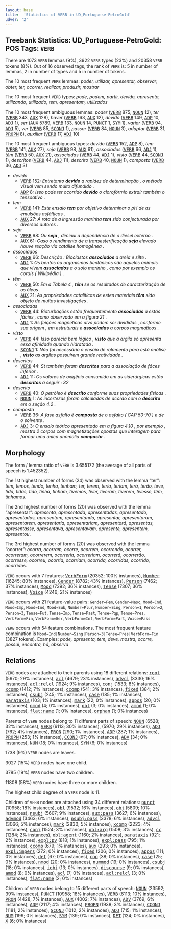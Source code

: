 ```yaml
---
layout: base
title:  'Statistics of VERB in UD_Portuguese-PetroGold'
udver: '2'
---
```


## Treebank Statistics: UD_Portuguese-PetroGold: POS Tags: `VERB`

There are 1073 `VERB` lemmas (9%), 3922 `VERB` types (23%) and 20358 `VERB` tokens (8%).
Out of 16 observed tags, the rank of `VERB` is: 5 in number of lemmas, 2 in number of types and 5 in number of tokens.

The 10 most frequent `VERB` lemmas: <em>poder, utilizar, apresentar, observar, obter, ter, ocorrer, realizar, produzir, mostrar</em>

The 10 most frequent `VERB` types:  <em>pode, podem, partir, devido, apresenta, utilizando, utilizado, tem, apresentam, utilizados</em>

The 10 most frequent ambiguous lemmas: <em>poder</em> (<tt><a href="pt_petrogold-pos-VERB.html">VERB</a></tt> 875, <tt><a href="pt_petrogold-pos-NOUN.html">NOUN</a></tt> 12), <em>ter</em> (<tt><a href="pt_petrogold-pos-VERB.html">VERB</a></tt> 343, <tt><a href="pt_petrogold-pos-AUX.html">AUX</a></tt> 128), <em>haver</em> (<tt><a href="pt_petrogold-pos-VERB.html">VERB</a></tt> 163, <tt><a href="pt_petrogold-pos-AUX.html">AUX</a></tt> 12), <em>devido</em> (<tt><a href="pt_petrogold-pos-VERB.html">VERB</a></tt> 149, <tt><a href="pt_petrogold-pos-ADP.html">ADP</a></tt> 10, <tt><a href="pt_petrogold-pos-ADJ.html">ADJ</a></tt> 1), <em>ser</em> (<tt><a href="pt_petrogold-pos-AUX.html">AUX</a></tt> 5789, <tt><a href="pt_petrogold-pos-VERB.html">VERB</a></tt> 133, <tt><a href="pt_petrogold-pos-NOUN.html">NOUN</a></tt> 14, <tt><a href="pt_petrogold-pos-PUNCT.html">PUNCT</a></tt> 1, <tt><a href="pt_petrogold-pos-SYM.html">SYM</a></tt> 1), <em>variar</em> (<tt><a href="pt_petrogold-pos-VERB.html">VERB</a></tt> 94, <tt><a href="pt_petrogold-pos-ADJ.html">ADJ</a></tt> 5), <em>ver</em> (<tt><a href="pt_petrogold-pos-VERB.html">VERB</a></tt> 85, <tt><a href="pt_petrogold-pos-SCONJ.html">SCONJ</a></tt> 1), <em>passar</em> (<tt><a href="pt_petrogold-pos-VERB.html">VERB</a></tt> 84, <tt><a href="pt_petrogold-pos-NOUN.html">NOUN</a></tt> 3), <em>adaptar</em> (<tt><a href="pt_petrogold-pos-VERB.html">VERB</a></tt> 31, <tt><a href="pt_petrogold-pos-PROPN.html">PROPN</a></tt> 8), <em>auxiliar</em> (<tt><a href="pt_petrogold-pos-VERB.html">VERB</a></tt> 17, <tt><a href="pt_petrogold-pos-ADJ.html">ADJ</a></tt> 10)

The 10 most frequent ambiguous types:  <em>devido</em> (<tt><a href="pt_petrogold-pos-VERB.html">VERB</a></tt> 152, <tt><a href="pt_petrogold-pos-ADP.html">ADP</a></tt> 8), <em>tem</em> (<tt><a href="pt_petrogold-pos-VERB.html">VERB</a></tt> 141, <tt><a href="pt_petrogold-pos-AUX.html">AUX</a></tt> 27), <em>seja</em> (<tt><a href="pt_petrogold-pos-VERB.html">VERB</a></tt> 98, <tt><a href="pt_petrogold-pos-AUX.html">AUX</a></tt> 61), <em>associados</em> (<tt><a href="pt_petrogold-pos-VERB.html">VERB</a></tt> 66, <tt><a href="pt_petrogold-pos-ADJ.html">ADJ</a></tt> 1), <em>têm</em> (<tt><a href="pt_petrogold-pos-VERB.html">VERB</a></tt> 50, <tt><a href="pt_petrogold-pos-AUX.html">AUX</a></tt> 21), <em>associadas</em> (<tt><a href="pt_petrogold-pos-VERB.html">VERB</a></tt> 44, <tt><a href="pt_petrogold-pos-ADJ.html">ADJ</a></tt> 1), <em>visto</em> (<tt><a href="pt_petrogold-pos-VERB.html">VERB</a></tt> 44, <tt><a href="pt_petrogold-pos-SCONJ.html">SCONJ</a></tt> 1), <em>descritos</em> (<tt><a href="pt_petrogold-pos-VERB.html">VERB</a></tt> 44, <tt><a href="pt_petrogold-pos-ADJ.html">ADJ</a></tt> 11), <em>descrito</em> (<tt><a href="pt_petrogold-pos-VERB.html">VERB</a></tt> 40, <tt><a href="pt_petrogold-pos-NOUN.html">NOUN</a></tt> 1), <em>composta</em> (<tt><a href="pt_petrogold-pos-VERB.html">VERB</a></tt> 36, <tt><a href="pt_petrogold-pos-ADJ.html">ADJ</a></tt> 3)


* <em>devido</em>
  * <tt><a href="pt_petrogold-pos-VERB.html">VERB</a></tt> 152: <em>Entretanto <b>devido</b> a rapidez de determinação , o método visual vem sendo muito difundido .</em>
  * <tt><a href="pt_petrogold-pos-ADP.html">ADP</a></tt> 8: <em>Isso pode ter ocorrido <b>devido</b> o clorofórmio extrair também o tensoativo .</em>
* <em>tem</em>
  * <tt><a href="pt_petrogold-pos-VERB.html">VERB</a></tt> 141: <em>Este ensaio <b>tem</b> por objetivo determinar o pH de as emulsões asfálticas .</em>
  * <tt><a href="pt_petrogold-pos-AUX.html">AUX</a></tt> 27: <em>A rota de a ingressão marinha <b>tem</b> sido conjecturada por diversos autores .</em>
* <em>seja</em>
  * <tt><a href="pt_petrogold-pos-VERB.html">VERB</a></tt> 98: <em>Ou <b>seja</b> , diminui a dependência de o diesel externo .</em>
  * <tt><a href="pt_petrogold-pos-AUX.html">AUX</a></tt> 61: <em>Caso o rendimento de a transesterificação <b>seja</b> elevado houve reação via catálise homogênea .</em>
* <em>associados</em>
  * <tt><a href="pt_petrogold-pos-VERB.html">VERB</a></tt> 66: <em>Descrição : Bioclastos <b>associados</b> a areia e silte .</em>
  * <tt><a href="pt_petrogold-pos-ADJ.html">ADJ</a></tt> 1: <em>Os bentos ou organismos bentônicos são aqueles animais que vivem <b>associados</b> a o solo marinho , como por exemplo os corais ( Wikipédia ) .</em>
* <em>têm</em>
  * <tt><a href="pt_petrogold-pos-VERB.html">VERB</a></tt> 50: <em>Em a Tabela 4 , <b>têm</b> se os resultados de caracterização de os óleos .</em>
  * <tt><a href="pt_petrogold-pos-AUX.html">AUX</a></tt> 21: <em>As propriedades catalíticas de estes materiais <b>têm</b> sido objeto de muitas investigações .</em>
* <em>associadas</em>
  * <tt><a href="pt_petrogold-pos-VERB.html">VERB</a></tt> 44: <em>Bioturbações estão frequentemente <b>associadas</b> a estas fácies , como observado em a figura 21 .</em>
  * <tt><a href="pt_petrogold-pos-ADJ.html">ADJ</a></tt> 1: <em>As feições magnéticas alvo podem ser divididas , conforme sua origem , em estruturais e <b>associadas</b> a corpos magmáticos .</em>
* <em>visto</em>
  * <tt><a href="pt_petrogold-pos-VERB.html">VERB</a></tt> 44: <em>Isso parecia bem lógico , <b>visto</b> que a argila só apresenta essa afinidade quando hidratada .</em>
  * <tt><a href="pt_petrogold-pos-SCONJ.html">SCONJ</a></tt> 1: <em>Não foi necessário o ensaio de rolamento para está análise , <b>visto</b> as argilas possuírem grande reatividade .</em>
* <em>descritos</em>
  * <tt><a href="pt_petrogold-pos-VERB.html">VERB</a></tt> 44: <em>St também foram <b>descritos</b> para a associação de fáces inferior .</em>
  * <tt><a href="pt_petrogold-pos-ADJ.html">ADJ</a></tt> 11: <em>Os valores de oxigênio consumido em as siderúrgicas estão <b>descritos</b> a seguir : 32</em>
* <em>descrito</em>
  * <tt><a href="pt_petrogold-pos-VERB.html">VERB</a></tt> 40: <em>O petróleo é <b>descrito</b> conforme suas propriedades físicas .</em>
  * <tt><a href="pt_petrogold-pos-NOUN.html">NOUN</a></tt> 1: <em>As incertezas foram calculadas de acordo com o <b>descrito</b> em o seção 4.2 .</em>
* <em>composta</em>
  * <tt><a href="pt_petrogold-pos-VERB.html">VERB</a></tt> 36: <em>A fase asfalto é <b>composta</b> de o asfalto ( CAP 50-70 ) e de o solvente .</em>
  * <tt><a href="pt_petrogold-pos-ADJ.html">ADJ</a></tt> 3: <em>O ensaio teórico apresentado em a figura 4.10 , por exemplo , mostra 2 corpos com magnetizações opostas que interagem para formar uma única anomalia <b>composta</b> .</em>

## Morphology

The form / lemma ratio of `VERB` is 3.655172 (the average of all parts of speech is 1.452352).

The 1st highest number of forms (24) was observed with the lemma “ter”: <em>tem, temos, tendo, tenha, tenham, ter, terem, teria, teriam, terá, terão, teve, tida, tidas, tido, tinha, tinham, tivemos, tiver, tiveram, tiverem, tivesse, têm, tínhamos</em>.

The 2nd highest number of forms (20) was observed with the lemma “apresentar”: <em>apresenta, apresentada, apresentadas, apresentado, apresentados, apresentam, apresentando, apresentar, apresentaram, apresentarem, apresentaria, apresentariam, apresentará, apresentas, apresentasse, apresentava, apresentavam, apresente, apresentem, apresentou</em>.

The 3rd highest number of forms (20) was observed with the lemma “ocorrer”: <em>ocorra, ocorram, ocorre, ocorrem, ocorrendo, ocorrer, ocorreram, ocorrerem, ocorreria, ocorreriam, ocorrerá, ocorrerão, ocorresse, ocorreu, ocorria, ocorriam, ocorrida, ocorridas, ocorrido, ocorridos</em>.

`VERB` occurs with 7 features: <tt><a href="pt_petrogold-feat-VerbForm.html">VerbForm</a></tt> (20352; 100% instances), <tt><a href="pt_petrogold-feat-Number.html">Number</a></tt> (16245; 80% instances), <tt><a href="pt_petrogold-feat-Gender.html">Gender</a></tt> (8782; 43% instances), <tt><a href="pt_petrogold-feat-Person.html">Person</a></tt> (7462; 37% instances), <tt><a href="pt_petrogold-feat-Mood.html">Mood</a></tt> (7392; 36% instances), <tt><a href="pt_petrogold-feat-Tense.html">Tense</a></tt> (7307; 36% instances), <tt><a href="pt_petrogold-feat-Voice.html">Voice</a></tt> (4246; 21% instances)

`VERB` occurs with 21 feature-value pairs: `Gender=Fem`, `Gender=Masc`, `Mood=Cnd`, `Mood=Imp`, `Mood=Ind`, `Mood=Sub`, `Number=Plur`, `Number=Sing`, `Person=1`, `Person=2`, `Person=3`, `Tense=Fut`, `Tense=Imp`, `Tense=Past`, `Tense=Pqp`, `Tense=Pres`, `VerbForm=Fin`, `VerbForm=Ger`, `VerbForm=Inf`, `VerbForm=Part`, `Voice=Pass`

`VERB` occurs with 54 feature combinations.
The most frequent feature combination is `Mood=Ind|Number=Sing|Person=3|Tense=Pres|VerbForm=Fin` (3827 tokens).
Examples: <em>pode, apresenta, tem, deve, mostra, ocorre, possui, encontra, há, observa</em>


## Relations

`VERB` nodes are attached to their parents using 18 different relations: <tt><a href="pt_petrogold-dep-root.html">root</a></tt> (5970; 29% instances), <tt><a href="pt_petrogold-dep-acl.html">acl</a></tt> (4679; 23% instances), <tt><a href="pt_petrogold-dep-advcl.html">advcl</a></tt> (3330; 16% instances), <tt><a href="pt_petrogold-dep-acl-relcl.html">acl:relcl</a></tt> (1924; 9% instances), <tt><a href="pt_petrogold-dep-conj.html">conj</a></tt> (1533; 8% instances), <tt><a href="pt_petrogold-dep-xcomp.html">xcomp</a></tt> (1412; 7% instances), <tt><a href="pt_petrogold-dep-ccomp.html">ccomp</a></tt> (541; 3% instances), <tt><a href="pt_petrogold-dep-fixed.html">fixed</a></tt> (384; 2% instances), <tt><a href="pt_petrogold-dep-csubj.html">csubj</a></tt> (245; 1% instances), <tt><a href="pt_petrogold-dep-case.html">case</a></tt> (185; 1% instances), <tt><a href="pt_petrogold-dep-parataxis.html">parataxis</a></tt> (103; 1% instances), <tt><a href="pt_petrogold-dep-mark.html">mark</a></tt> (22; 0% instances), <tt><a href="pt_petrogold-dep-appos.html">appos</a></tt> (20; 0% instances), <tt><a href="pt_petrogold-dep-nmod.html">nmod</a></tt> (4; 0% instances), <tt><a href="pt_petrogold-dep-obl.html">obl</a></tt> (3; 0% instances), <tt><a href="pt_petrogold-dep-amod.html">amod</a></tt> (1; 0% instances), <tt><a href="pt_petrogold-dep-flat-name.html">flat:name</a></tt> (1; 0% instances), <tt><a href="pt_petrogold-dep-orphan.html">orphan</a></tt> (1; 0% instances)

Parents of `VERB` nodes belong to 11 different parts of speech: <tt><a href="pt_petrogold-pos-NOUN.html">NOUN</a></tt> (6528; 32% instances), <tt><a href="pt_petrogold-pos-VERB.html">VERB</a></tt> (6113; 30% instances),  (5970; 29% instances), <tt><a href="pt_petrogold-pos-ADJ.html">ADJ</a></tt> (762; 4% instances), <tt><a href="pt_petrogold-pos-PRON.html">PRON</a></tt> (290; 1% instances), <tt><a href="pt_petrogold-pos-ADP.html">ADP</a></tt> (287; 1% instances), <tt><a href="pt_petrogold-pos-PROPN.html">PROPN</a></tt> (253; 1% instances), <tt><a href="pt_petrogold-pos-CCONJ.html">CCONJ</a></tt> (97; 0% instances), <tt><a href="pt_petrogold-pos-ADV.html">ADV</a></tt> (34; 0% instances), <tt><a href="pt_petrogold-pos-NUM.html">NUM</a></tt> (18; 0% instances), <tt><a href="pt_petrogold-pos-SYM.html">SYM</a></tt> (6; 0% instances)

1738 (9%) `VERB` nodes are leaves.

3027 (15%) `VERB` nodes have one child.

3785 (19%) `VERB` nodes have two children.

11808 (58%) `VERB` nodes have three or more children.

The highest child degree of a `VERB` node is 11.

Children of `VERB` nodes are attached using 34 different relations: <tt><a href="pt_petrogold-dep-punct.html">punct</a></tt> (10958; 18% instances), <tt><a href="pt_petrogold-dep-obl.html">obl</a></tt> (9532; 16% instances), <tt><a href="pt_petrogold-dep-obj.html">obj</a></tt> (5809; 10% instances), <tt><a href="pt_petrogold-dep-nsubj.html">nsubj</a></tt> (5607; 9% instances), <tt><a href="pt_petrogold-dep-aux-pass.html">aux:pass</a></tt> (3627; 6% instances), <tt><a href="pt_petrogold-dep-advmod.html">advmod</a></tt> (3463; 6% instances), <tt><a href="pt_petrogold-dep-nsubj-pass.html">nsubj:pass</a></tt> (3378; 6% instances), <tt><a href="pt_petrogold-dep-advcl.html">advcl</a></tt> (3066; 5% instances), <tt><a href="pt_petrogold-dep-mark.html">mark</a></tt> (2830; 5% instances), <tt><a href="pt_petrogold-dep-xcomp.html">xcomp</a></tt> (2223; 4% instances), <tt><a href="pt_petrogold-dep-conj.html">conj</a></tt> (1524; 3% instances), <tt><a href="pt_petrogold-dep-obl-arg.html">obl:arg</a></tt> (1508; 3% instances), <tt><a href="pt_petrogold-dep-cc.html">cc</a></tt> (1284; 2% instances), <tt><a href="pt_petrogold-dep-obl-agent.html">obl:agent</a></tt> (1160; 2% instances), <tt><a href="pt_petrogold-dep-parataxis.html">parataxis</a></tt> (921; 2% instances), <tt><a href="pt_petrogold-dep-expl-pv.html">expl:pv</a></tt> (818; 1% instances), <tt><a href="pt_petrogold-dep-expl-pass.html">expl:pass</a></tt> (795; 1% instances), <tt><a href="pt_petrogold-dep-ccomp.html">ccomp</a></tt> (679; 1% instances), <tt><a href="pt_petrogold-dep-aux.html">aux</a></tt> (293; 0% instances), <tt><a href="pt_petrogold-dep-expl-impers.html">expl:impers</a></tt> (272; 0% instances), <tt><a href="pt_petrogold-dep-fixed.html">fixed</a></tt> (206; 0% instances), <tt><a href="pt_petrogold-dep-appos.html">appos</a></tt> (111; 0% instances), <tt><a href="pt_petrogold-dep-det.html">det</a></tt> (67; 0% instances), <tt><a href="pt_petrogold-dep-cop.html">cop</a></tt> (38; 0% instances), <tt><a href="pt_petrogold-dep-case.html">case</a></tt> (25; 0% instances), <tt><a href="pt_petrogold-dep-nmod.html">nmod</a></tt> (20; 0% instances), <tt><a href="pt_petrogold-dep-nummod.html">nummod</a></tt> (19; 0% instances), <tt><a href="pt_petrogold-dep-csubj.html">csubj</a></tt> (18; 0% instances), <tt><a href="pt_petrogold-dep-iobj.html">iobj</a></tt> (13; 0% instances), <tt><a href="pt_petrogold-dep-discourse.html">discourse</a></tt> (9; 0% instances), <tt><a href="pt_petrogold-dep-amod.html">amod</a></tt> (8; 0% instances), <tt><a href="pt_petrogold-dep-acl.html">acl</a></tt> (7; 0% instances), <tt><a href="pt_petrogold-dep-acl-relcl.html">acl:relcl</a></tt> (3; 0% instances), <tt><a href="pt_petrogold-dep-flat-name.html">flat:name</a></tt> (2; 0% instances)

Children of `VERB` nodes belong to 15 different parts of speech: <tt><a href="pt_petrogold-pos-NOUN.html">NOUN</a></tt> (23592; 39% instances), <tt><a href="pt_petrogold-pos-PUNCT.html">PUNCT</a></tt> (10958; 18% instances), <tt><a href="pt_petrogold-pos-VERB.html">VERB</a></tt> (6113; 10% instances), <tt><a href="pt_petrogold-pos-PRON.html">PRON</a></tt> (4428; 7% instances), <tt><a href="pt_petrogold-pos-AUX.html">AUX</a></tt> (4002; 7% instances), <tt><a href="pt_petrogold-pos-ADV.html">ADV</a></tt> (3769; 6% instances), <tt><a href="pt_petrogold-pos-ADP.html">ADP</a></tt> (2117; 4% instances), <tt><a href="pt_petrogold-pos-PROPN.html">PROPN</a></tt> (1938; 3% instances), <tt><a href="pt_petrogold-pos-CCONJ.html">CCONJ</a></tt> (1181; 2% instances), <tt><a href="pt_petrogold-pos-SCONJ.html">SCONJ</a></tt> (1012; 2% instances), <tt><a href="pt_petrogold-pos-ADJ.html">ADJ</a></tt> (715; 1% instances), <tt><a href="pt_petrogold-pos-NUM.html">NUM</a></tt> (199; 0% instances), <tt><a href="pt_petrogold-pos-SYM.html">SYM</a></tt> (139; 0% instances), <tt><a href="pt_petrogold-pos-DET.html">DET</a></tt> (124; 0% instances), <tt><a href="pt_petrogold-pos-X.html">X</a></tt> (6; 0% instances)

